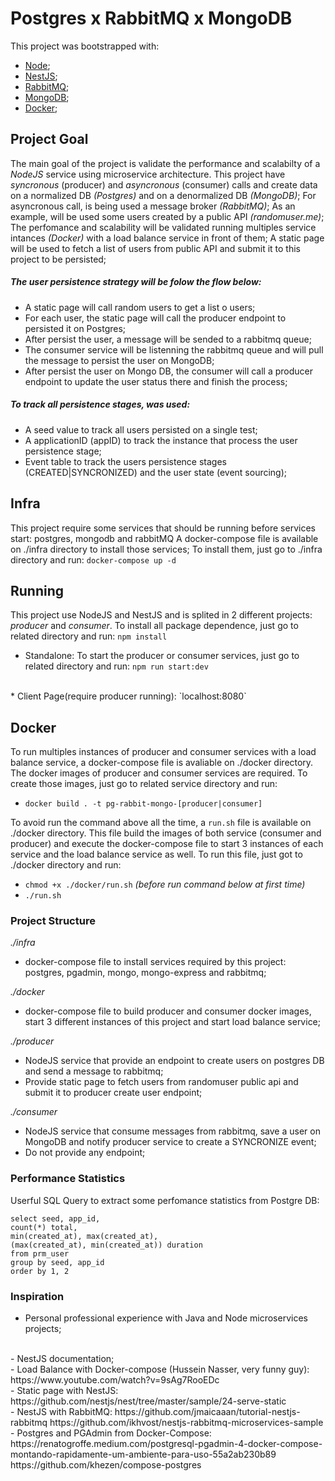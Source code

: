 # Postgres x RabbitMQ x MongoDB

This project was bootstrapped with:
- [Node](https://nodejs.org/en/docs/);
- [NestJS](https://docs.nestjs.com/);
- [RabbitMQ](https://www.rabbitmq.com/documentation.html);
- [MongoDB](https://docs.mongodb.com/manual/);
- [Docker](https://docs.docker.com/);

## Project Goal

The main goal of the project is validate the performance and scalabilty of a _NodeJS_ service using microservice architecture.
This project have _syncronous_ (producer) and _asyncronous_ (consumer) calls and create data on a normalized DB _(Postgres)_ and on a denormalized DB _(MongoDB)_;
For asyncronous call, is being used a message broker _(RabbitMQ)_;
As an example, will be used some users created by a public API _(randomuser.me)_;
The perfomance and scalability will be validated running multiples service intances _(Docker)_ with a load balance service in front of them;
A static page will be used to fetch a list of users from public API and submit it to this project to be persisted;

##### The user persistence strategy will be folow the flow below:
* A static page will call random users to get a list o users;
* For each user, the static page will call the producer endpoint to persisted it on Postgres;
* After persist the user, a message will be sended to a rabbitmq queue;
* The consumer service will be listenning the rabbitmq queue and will pull the message to persist the user on MongoDB;
* After persist the user on Mongo DB, the consumer will call a producer endpoint to update the user status there and finish the process;

##### To track all persistence stages, was used:
* A seed value to track all users persisted on a single test;
* A applicationID (appID) to track the instance that process the user persistence stage;
* Event table to track the users persistence stages (CREATED|SYNCRONIZED) and the user state (event sourcing);

## Infra

This project require some services that should be running before services start: postgres, mongodb and rabbitMQ
A docker-compose file is available on ./infra directory to install those services;
To install them, just go to ./infra directory and run: 
`docker-compose up -d`

## Running

This project use NodeJS and NestJS and is splited in 2 different projects: _producer_  and _consumer_. 
To install all package dependence, just go to related directory and run: 
`npm install`

* Standalone: 
To start the producer or consumer services, just go to related directory and run: 
`npm run start:dev`
<br/>
* Client Page(require producer running): 
`localhost:8080`


## Docker

To run multiples instances of producer and consumer services with a load balance service, a docker-compose file is avaliable on ./docker directory.
The docker images of producer and consumer services are required.
To create those images, just go to related service directory and run:
- `docker build . -t pg-rabbit-mongo-[producer|consumer]`

To avoid run the command above all the time, a `run.sh` file is available on ./docker directory. 
This file build the images of both service (consumer and producer) and execute the docker-compose file to start 3 instances of each service and the load balance service as well.
To run this file, just got to ./docker directory and run:
- `chmod +x ./docker/run.sh` _(before run command below at first time)_
- `./run.sh`


### Project Structure

_./infra_
* docker-compose file to install services required by this project: postgres, pgadmin, mongo, mongo-express and rabbitmq;

_./docker_
* docker-compose file to build producer and consumer docker images, start 3 different instances of this project and start load balance service;

_./producer_
* NodeJS service that provide an endpoint to create users on postgres DB and send a message to rabbitmq;
* Provide static page to fetch users from randomuser public api and submit it to producer create user endpoint;

_./consumer_
* NodeJS service that consume messages from rabbitmq, save a user on MongoDB and notify producer service to create a SYNCRONIZE event;
* Do not provide any endpoint;

### Performance Statistics

Userful SQL Query to extract some perfomance statistics from Postgre DB:

```
select seed, app_id,
count(*) total,
min(created_at), max(created_at),
(max(created_at), min(created_at)) duration
from prm_user
group by seed, app_id
order by 1, 2
```


### Inspiration

- Personal professional experience with Java and Node microservices projects;
<br/>
- NestJS documentation;
<br/>
- Load Balance with Docker-compose (Hussein Nasser, very funny guy):
 https://www.youtube.com/watch?v=9sAg7RooEDc
<br/>
- Static page with NestJS: 
https://github.com/nestjs/nest/tree/master/sample/24-serve-static
<br/>
- NestJS with RabbitMQ: 
https://github.com/jmaicaaan/tutorial-nestjs-rabbitmq
https://github.com/ikhvost/nestjs-rabbitmq-microservices-sample
<br/>
- Postgres and PGAdmin from Docker-Compose:
https://renatogroffe.medium.com/postgresql-pgadmin-4-docker-compose-montando-rapidamente-um-ambiente-para-uso-55a2ab230b89
https://github.com/khezen/compose-postgres